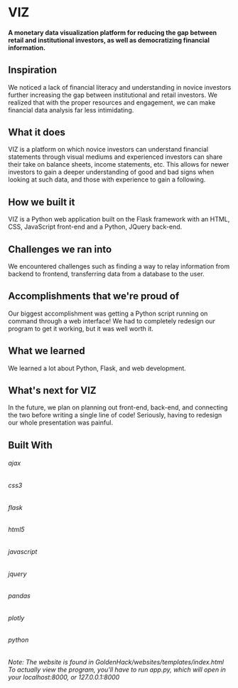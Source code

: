 ﻿# VIZ
#### A monetary data visualization platform for reducing the gap between retail and institutional investors, as well as democratizing financial information.

## Inspiration
We noticed a lack of financial literacy and understanding in novice investors further increasing the gap between institutional and retail investors. We realized that with the proper resources and engagement, we can make financial data analysis far less intimidating.

## What it does
VIZ is a platform on which novice investors can understand financial statements through visual mediums and experienced investors can share their take on balance sheets, income statements, etc. This allows for newer investors to gain a deeper understanding of good and bad signs when looking at such data, and those with experience to gain a following.

## How we built it
VIZ is a Python web application built on the Flask framework with an HTML, CSS, JavaScript front-end and a Python, JQuery back-end.

## Challenges we ran into
We encountered challenges such as finding a way to relay information from backend to frontend, transferring data from a database to the user.

## Accomplishments that we're proud of
Our biggest accomplishment was getting a Python script running on command through a web interface! We had to completely redesign our program to get it working, but it was well worth it.

## What we learned
We learned a lot about Python, Flask, and web development.

## What's next for VIZ
In the future, we plan on planning out front-end, back-end, and connecting the two before writing a single line of code! Seriously, having to redesign our whole presentation was painful.

## Built With
###### ajax
###### css3
###### flask
###### html5
###### javascript
###### jquery
###### pandas
###### plotly
###### python
  
  *Note: The website is found in GoldenHack/websites/templates/index.html* </br>
  *To actually view the program, you'll have to run app.py, which will open in your localhost:8000, or 127.0.0.1:8000*
